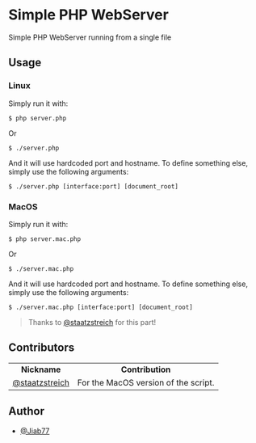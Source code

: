 # Simple PHP WebServer

Simple PHP WebServer running from a single file

## Usage

### Linux

Simply run it with:

```console
$ php server.php
```

Or

```console
$ ./server.php
```

And it will use hardcoded port and hostname. To define something else, simply use the following arguments:

```console
$ ./server.php [interface:port] [document_root]
```

### MacOS

Simply run it with:

```console
$ php server.mac.php
```

Or

```console
$ ./server.mac.php
```

And it will use hardcoded port and hostname. To define something else, simply use the following arguments:

```console
$ ./server.mac.php [interface:port] [document_root]
```

> Thanks to [@staatzstreich](https://github.com/staatzstreich) for this part!

## Contributors

<table>
    <tr>
    <td align="center"><strong>Nickname</strong></td>
    <td align="center"><strong>Contribution</strong></td>
    </tr>
    <tr>
      <td align="center"><a href="https://github.com/staatzstreich" target="_blank">@staatzstreich</a></td>
      <td>For the MacOS version of the script.</td>
    </tr>
</table>

## Author

* [@Jiab77](https://github.com/Jiab77)
